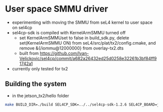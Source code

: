 # User space SMMU driver

- experimenting with moving the SMMU from seL4 kernel to user space on sel4cp
- sel4cp-sdk is compiled with KernelArmSMMU turned off 
    - set KernelArmSMMUset to false in build_sdk.py, delete set(KernelArmSMMU ON) from seL4/src/plat/tx2/config.cmake, and remove &{/iommu@12000000} from overlay-tx2.dts
    - built from https://github.com/Ivan-Velickovic/sel4cp/commit/a682a26432ed25d0258e32261b3bf84ff91742a1
- currently only tested for tx2

## Building the system

- in the jetson_tx2/hello folder

```sh
make BUILD_DIR=./build SEL4CP_SDK=../../sel4cp-sdk-1.2.6 SEL4CP_BOARD=jetson_tx2 SEL4CP_CONFIG=debug
```

